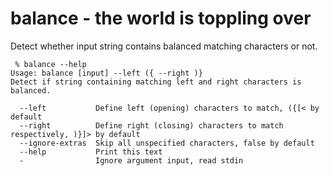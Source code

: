 balance - the world is toppling over
====================================
Detect whether input string contains balanced matching characters or not.

```
 % balance --help
Usage: balance [input] --left ({ --right )}
Detect if string containing matching left and right characters is balanced.

  --left           Define left (opening) characters to match, ({[< by default
  --right          Define right (closing) characters to match respectively, )}]> by default
  --ignore-extras  Skip all unspecified characters, false by default
  --help           Print this text
  -                Ignore argument input, read stdin
```
